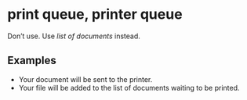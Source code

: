 # print queue, printer queue

Don’t use. Use *list of documents* instead.

## Examples

- Your document will be sent to the printer.  
- Your file will be added to the list of documents waiting to be printed.
